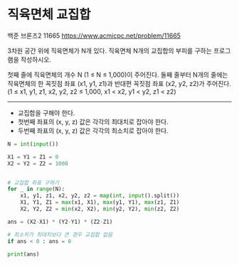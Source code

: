 # 직육면체 교집합
백준 브론즈2 11665
https://www.acmicpc.net/problem/11665

3차원 공간 위에 직육면체가 N개 있다. 직육면체 N개의 교집합의 부피를 구하는 프로그램을 작성하시오.

첫째 줄에 직육면체의 개수 N (1 ≤ N ≤ 1,000)이 주어진다. 둘째 줄부터 N개의 줄에는 직육면체의 한 꼭짓점 좌표 (x1, y1, z1)과 반대편 꼭짓점 좌표 (x2, y2, z2)가 주어진다. (1 ≤ x1, y1, z1, x2, y2, z2 ≤ 1,000, x1 < x2, y1 < y2, z1 < z2)

---
* 교집합을 구해야 한다.
* 첫번째 좌표의 (x, y, z) 값은 각각의 최대치로 잡아야 한다.
* 두번째 좌표의 (x, y, z) 값은 각각의 최소치로 잡아야 한다.

```python
N = int(input())

X1 = Y1 = Z1 = 0
X2 = Y2 = Z2 = 1000


# 교집합 좌표 구하기
for _ in range(N):
    x1, y1, z1, x2, y2, z2 = map(int, input().split())
    X1, Y1, Z1 = max(x1, X1), max(y1, Y1), max(z1, Z1)
    X2, Y2, Z2 = min(x2, X2), min(y2, Y2), min(z2, Z2)

ans = (X2-X1) * (Y2-Y1) * (Z2-Z1)

# 최소치가 최대치보다 큰 경우 교집합 없음
if ans < 0 : ans = 0

print(ans)
